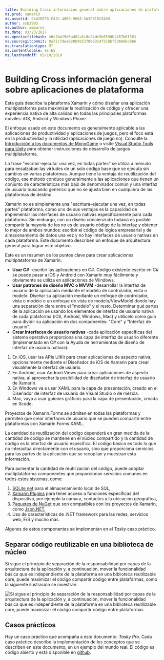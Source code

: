 ```yaml
---
title: Building Cross información general sobre aplicaciones de plataforma
ms.prod: xamarin
ms.assetid: E442EEFB-FA9C-40E9-9668-5A3F915C8400
author: asb3993
ms.author: amburns
ms.date: 03/23/2017
ms.openlocfilehash: e6e2b4f9d5a482a3c8c24dc5b059db2457b0f301
ms.sourcegitcommit: 0a72c7dea020b965378b6314f558bf5360dbd066
ms.translationtype: MT
ms.contentlocale: es-ES
ms.lasthandoff: 05/10/2018
---
```

# <a name="building-cross-platform-applications-overview"></a>Building Cross información general sobre aplicaciones de plataforma

Esta guía describe la plataforma Xamarin y cómo diseñar una aplicación multiplataforma para maximizar la reutilización de código y ofrecer una experiencia nativa de alta calidad en todas las principales plataformas móviles: iOS, Android y Windows Phone.

El enfoque usado en este documento es generalmente aplicable a las aplicaciones de productividad y aplicaciones de juegos, pero el foco está en la productividad y la utilidad (aplicaciones de juego no). Consulte la [Introducción a los documentos de MonoGame](~/graphics-games/monogame/introduction/index.md) o visite [Visual Studio Tools para Unity](https://docs.microsoft.com/visualstudio/cross-platform/visual-studio-tools-for-unity) para obtener instrucciones de desarrollo de juegos multiplataforma.

La frase "escribir-ejecutar una vez, en todas partes" se utiliza a menudo para ensalzaban las virtudes de un solo código base que se ejecuta sin cambios en varias plataformas. Aunque tiene la ventaja de reutilización del código, ese método conduce generalmente a las aplicaciones que tienen un conjunto de características más bajo de denominador común y una interfaz de usuario buscando genérico que no se ajusta bien en cualquiera de las plataformas de destino.

Xamarin no es simplemente una "escritura-ejecutar una vez, en todas partes" plataforma, como uno de sus ventajas es la capacidad de implementar las interfaces de usuario nativas específicamente para cada plataforma. Sin embargo, con un diseño concienzudo todavía es posible compartir la mayoría de los no es de usuario código de la interfaz y obtener lo mejor de ambos mundos: escribir el código de lógica empresarial y de almacenamiento de datos una vez y no hay interfaces de usuario nativas en cada plataforma. Este documento describen un enfoque de arquitectura general para lograr este objetivo.

Este es un resumen de los puntos clave para crear aplicaciones multiplataforma de Xamarin:

-   **Usar C#** -escribir las aplicaciones en C#. Código existente escrito en C# se puede pasar a iOS y Android con Xamarin muy fácilmente y obviamente se utiliza en aplicaciones de Windows.
-   **Usar patrones de diseño MVC o MVVM** -desarrollar la interfaz de usuario de la aplicación mediante el modelo de controlador, vista o modelo. Diseñar su aplicación mediante un enfoque de controlador, vista o modelo o un enfoque de vista de modelo/ViewModel donde hay una separación clara entre el "modelo" y el resto. Determinar qué partes de la aplicación se usando los elementos de interfaz de usuario nativa de cada plataforma (iOS, Android, Windows, Mac) y utilícelo como guía para dividir su aplicación en dos componentes: "Core" y "Interfaz de usuario".
-   **Crear interfaces de usuario nativas** -cada aplicación específicas del sistema operativo proporciona una capa de interfaz de usuario diferente (implementado en C# con la Ayuda de herramientas de diseño de interfaz de usuario nativas):

1.  En iOS, usar las APIs UIKit para crear aplicaciones de aspecto nativa, opcionalmente mediante el Diseñador de iOS de Xamarin para crear visualmente la interfaz de usuario.
1.  En Android, usar Android.Views para crear aplicaciones de aspecto nativa, al aprovechar la posibilidad de diseñador de interfaz de usuario de Xamarin.
1.  En Windows va a usar XAML para la capa de presentación, creado en el Diseñador de interfaz de usuario de Visual Studio o de mezcla.
1.  Mac, vaya a usar guiones gráficos para la capa de presentación, creada en Xcode.

Proyectos de Xamarin.Forms se admiten en todas las plataformas y permiten que crear interfaces de usuario que se pueden compartir entre plataformas con Xamarin.Forms XAML. 

La cantidad de reutilización del código dependerá en gran medida de la cantidad de código se mantiene en el núcleo compartido y la cantidad de código es la interfaz de usuario específica. El código básico es todo lo que no interactúa directamente con el usuario, sino que proporciona servicios para las partes de la aplicación que se recopilan y muestran esta información.

Para aumentar la cantidad de reutilización del código, puede adoptar multiplataforma componentes que proporcionan servicios comunes en todos estos sistemas, como:

1.   [SQLite net](https://www.nuget.org/packages/sqlite-net-pcl/) para el almacenamiento local de SQL,
1.   [Xamarin Plugins](https://xamarin.com/plugins) para tener acceso a funciones específicas del dispositivo, por ejemplo la cámara, contactos y la ubicación geográfica,
1.   [Paquetes de NuGet](https://nuget.org) que son compatibles con los proyectos de Xamarin, como [Json.NET](https://www.nuget.org/packages/Newtonsoft.Json/),
1.  Uso de características de .NET framework para las redes, servicios web, E/S y mucho más.


Algunos de estos componentes se implementan en el *Tasky* caso práctico.

 <a name="Separate_Reusable_Code_into_a_Core_Library" />


## <a name="separate-reusable-code-into-a-core-library"></a>Separar código reutilizable en una biblioteca de núcleo

Si sigue el principio de separación de la responsabilidad por capas de la arquitectura de la aplicación y, a continuación, mover la funcionalidad básica que es independiente de la plataforma en una biblioteca reutilizable core, puede maximizar el código compartir código entre plataformas, como la siguiente ilustración se muestran:

 ![](overview-images/layers2.png "Si sigue el principio de separación de la responsabilidad por capas de la arquitectura de la aplicación y, a continuación, mover la funcionalidad básica que es independiente de la plataforma en una biblioteca reutilizable core, puede maximizar el código compartir código entre plataformas")

 <a name="Case_Studies" />


## <a name="case-studies"></a>Casos prácticos

Hay un caso práctico que acompaña a este documento: *Tasky Pro*. Cada caso práctico describe la implementación de los conceptos que se describen en este documento, en un ejemplo del mundo real. El código es código abierto y está disponible en [github](https://github.com/xamarin/mobile-samples/).
